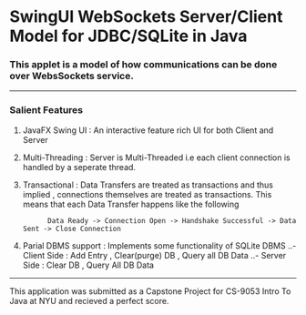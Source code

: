 # SwingUI WebSockets Server/Client Model for JDBC/SQLite in Java
### This applet is a model of how communications can be done over WebsSockets service. 
---
### Salient Features
1. JavaFX Swing UI
: An interactive feature rich UI for both Client and Server
2. Multi-Threading 
: Server is Multi-Threaded i.e each client connection is handled by a seperate thread.
3. Transactional
: Data Transfers are treated as transactions and thus implied , connections themselves are treated as transactions. This means that each Data Transfer happens like the following
           
             Data Ready -> Connection Open -> Handshake Successful -> Data Sent -> Close Connection 

4. Parial DBMS support
: Implements some functionality of SQLite DBMS 
  ..- Client Side
  :  Add Entry , Clear(purge) DB , Query all DB Data
  ..- Server Side 
  : Clear DB , Query All DB Data
  
---
This application was submitted as a Capstone Project for CS-9053 Intro To Java at NYU and recieved a perfect score.

